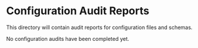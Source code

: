 # Configuration Audit Reports

This directory will contain audit reports for configuration files and schemas.

No configuration audits have been completed yet.